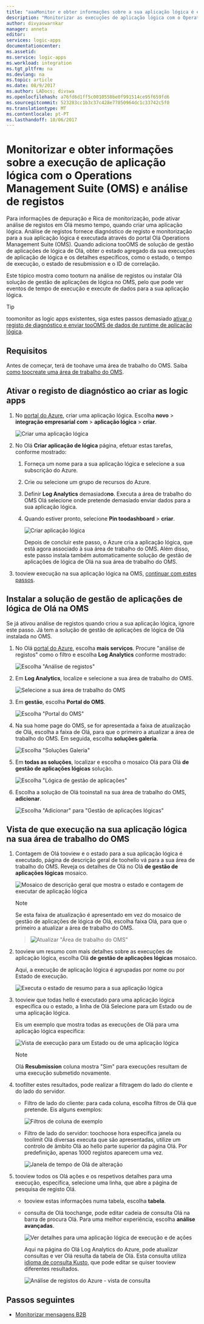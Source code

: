 ```yaml
---
title: "aaaMonitor e obter informações sobre a sua aplicação lógica é executado utilizando OMS - Azure Logic Apps | Microsoft Docs"
description: "Monitorizar as execuções de aplicação lógica com o Operations Management Suite (OMS) e de análise de registo insights tooget e detalhes de depuração mais rico para resolução de problemas e diagnóstico"
author: divyaswarnkar
manager: anneta
editor: 
services: logic-apps
documentationcenter: 
ms.assetid: 
ms.service: logic-apps
ms.workload: integration
ms.tgt_pltfrm: na
ms.devlang: na
ms.topic: article
ms.date: 08/9/2017
ms.author: LADocs; divswa
ms.openlocfilehash: a76fd6d1ff5c0010550be0f991514ce95f659fd6
ms.sourcegitcommit: 523283cc1b3c37c428e77850964dc1c33742c5f0
ms.translationtype: MT
ms.contentlocale: pt-PT
ms.lasthandoff: 10/06/2017
---
```

# <a name="monitor-and-get-insights-about-logic-app-runs-with-operations-management-suite-oms-and-log-analytics"></a>Monitorizar e obter informações sobre a execução de aplicação lógica com o Operations Management Suite (OMS) e análise de registos

Para informações de depuração e Rica de monitorização, pode ativar análise de registos em Olá mesmo tempo, quando criar uma aplicação lógica. Análise de registos fornece diagnóstico de registo e monitorização para a sua aplicação lógica é executada através do portal Olá Operations Management Suite (OMS). Quando adiciona tooOMS de solução de gestão de aplicações de lógica de Olá, obter o estado agregado da sua execuções de aplicação de lógica e os detalhes específicos, como o estado, o tempo de execução, o estado de resubmission e o ID de correlação.

Este tópico mostra como tooturn na análise de registos ou instalar Olá solução de gestão de aplicações de lógica no OMS, pelo que pode ver eventos de tempo de execução e execute de dados para a sua aplicação lógica.

 > [!TIP]
 > toomonitor as logic apps existentes, siga estes passos demasiado [ativar o registo de diagnóstico e enviar tooOMS de dados de runtime de aplicação lógica](../logic-apps/logic-apps-monitor-your-logic-apps.md#azure-diagnostics).

## <a name="requirements"></a>Requisitos

Antes de começar, terá de toohave uma área de trabalho do OMS. Saiba [como toocreate uma área de trabalho do OMS](../log-analytics/log-analytics-get-started.md). 

## <a name="turn-on-diagnostics-logging-when-creating-logic-apps"></a>Ativar o registo de diagnóstico ao criar as logic apps

1. No [portal do Azure](https://portal.azure.com), criar uma aplicação lógica. Escolha **novo** > **integração empresarial com** > **aplicação lógica** > **criar**.

   ![Criar uma aplicação lógica](media/logic-apps-monitor-your-logic-apps-oms/find-logic-apps-azure.png)

2. No Olá **Criar aplicação de lógica** página, efetuar estas tarefas, conforme mostrado:

   1. Forneça um nome para a sua aplicação lógica e selecione a sua subscrição do Azure. 
   2. Crie ou selecione um grupo de recursos do Azure.
   3. Definir **Log Analytics** demasiado**no**. 
   Executa a área de trabalho do OMS Olá selecione onde pretende demasiado enviar dados para a sua aplicação lógica. 
   4. Quando estiver pronto, selecione **Pin toodashboard** > **criar**.

      ![Criar aplicação lógica](./media/logic-apps-monitor-your-logic-apps-oms/create-logic-app.png)

      Depois de concluir este passo, o Azure cria a aplicação lógica, que está agora associado à sua área de trabalho do OMS. 
      Além disso, este passo instala também automaticamente solução de gestão de aplicações de lógica de Olá na sua área de trabalho do OMS.

3. tooview execução na sua aplicação lógica na OMS, [continuar com estes passos](#view-logic-app-runs-oms).

## <a name="install-hello-logic-apps-management-solution-in-oms"></a>Instalar a solução de gestão de aplicações de lógica de Olá na OMS

Se já ativou análise de registos quando criou a sua aplicação lógica, ignore este passo. Já tem a solução de gestão de aplicações de lógica de Olá instalada no OMS.

1. No Olá [portal do Azure](https://portal.azure.com), escolha **mais serviços**. Procure "análise de registos" como o filtro e escolha **Log Analytics** conforme mostrado:

   ![Escolha "Análise de registos"](media/logic-apps-monitor-your-logic-apps-oms/find-log-analytics.png)

2. Em **Log Analytics**, localize e selecione a sua área de trabalho do OMS. 

   ![Selecione a sua área de trabalho do OMS](media/logic-apps-monitor-your-logic-apps-oms/select-logic-app.png)

3. Em **gestão**, escolha **Portal do OMS**.

   ![Escolha "Portal do OMS"](media/logic-apps-monitor-your-logic-apps-oms/oms-portal-page.png)

4. Na sua home page do OMS, se for apresentada a faixa de atualização de Olá, escolha a faixa de Olá, para que o primeiro a atualizar a área de trabalho do OMS. Em seguida, escolha **soluções galeria**.

   ![Escolha "Soluções Galeria"](media/logic-apps-monitor-your-logic-apps-oms/solutions-gallery.png)

5. Em **todas as soluções**, localizar e escolha o mosaico Olá para Olá **de gestão de aplicações lógicas** solução.

   ![Escolha "Lógica de gestão de aplicações"](media/logic-apps-monitor-your-logic-apps-oms/logic-apps-management-tile2.png)

6. Escolha a solução de Olá tooinstall na sua área de trabalho do OMS, **adicionar**.

   ![Escolha "Adicionar" para "Gestão de aplicações lógicas"](media/logic-apps-monitor-your-logic-apps-oms/add-logic-apps-management-solution.png)

<a name="view-logic-app-runs-oms"></a>

## <a name="view-your-logic-app-runs-in-your-oms-workspace"></a>Vista de que execução na sua aplicação lógica na sua área de trabalho do OMS

1. Contagem de Olá tooview e o estado para a sua aplicação lógica é executado, página de descrição geral de toohello vá para a sua área de trabalho do OMS. Reveja os detalhes de Olá no Olá **de gestão de aplicações lógicas** mosaico.

   ![Mosaico de descrição geral que mostra o estado e contagem de executar de aplicação lógica](media/logic-apps-monitor-your-logic-apps-oms/overview.png)

   > [!Note]
   > Se esta faixa de atualização é apresentado em vez do mosaico de gestão de aplicações de lógica de Olá, escolha faixa Olá, para que o primeiro a atualizar a área de trabalho do OMS.
  
   > ![Atualizar "Área de trabalho do OMS"](media/logic-apps-monitor-your-logic-apps-oms/oms-upgrade-banner.png)

2. tooview um resumo com mais detalhes sobre as execuções de aplicação lógica, escolha Olá **de gestão de aplicações lógicas** mosaico.

   Aqui, a execução de aplicação lógica é agrupadas por nome ou por Estado de execução.

   ![Executa o estado de resumo para a sua aplicação lógica](media/logic-apps-monitor-your-logic-apps-oms/logic-apps-runs-summary.png)
   
3. tooview que todas hello é executado para uma aplicação lógica específica ou o estado, a linha de Olá Selecione para um Estado ou de uma aplicação lógica.

   Eis um exemplo que mostra todas as execuções de Olá para uma aplicação lógica específica:

   ![Vista de execução para um Estado ou de uma aplicação lógica](media/logic-apps-monitor-your-logic-apps-oms/logic-app-run-details.png)

   > [!NOTE]
   > Olá **Resubmission** coluna mostra "Sim" para execuções resultam de uma execução submetido novamente.

4. toofilter estes resultados, pode realizar a filtragem do lado do cliente e do lado do servidor.

   * Filtro de lado do cliente: para cada coluna, escolha filtros de Olá que pretende. 
   Eis alguns exemplos:

     ![Filtros de coluna de exemplo](media/logic-apps-monitor-your-logic-apps-oms/filters.png)

   * Filtro de lado do servidor: toochoose hora específica janela ou toolimit Olá diversas executa que são apresentadas, utilize um controlo de âmbito Olá ao hello parte superior da página Olá. 
   Por predefinição, apenas 1000 registos aparecem uma vez. 
   
     ![Janela de tempo de Olá de alteração](media/logic-apps-monitor-your-logic-apps-oms/change-interval.png)
 
5. tooview todos os Olá ações e os respetivos detalhes para uma execução, específica, selecione uma linha, que abre a página de pesquisa de registo Olá. 

   * tooview estas informações numa tabela, escolha **tabela**.
   * consulta de Olá toochange, pode editar cadeia de consulta Olá na barra de procura Olá. 
   Para uma melhor experiência, escolha **análise avançadas**.

     ![Ver detalhes para uma aplicação lógica de execução e de ações](media/logic-apps-monitor-your-logic-apps-oms/log-search-page.png)

     Aqui na página do Olá Log Analytics do Azure, pode atualizar consultas e ver Olá resulta da tabela de Olá. 
     Esta consulta utiliza [idioma de consulta Kusto](https://docs.loganalytics.io/learn/tutorials/getting_started_with_queries.html), que pode editar se quiser tooview diferentes resultados. 

     ![Análise de registos do Azure - vista de consulta](media/logic-apps-monitor-your-logic-apps-oms/query.png)

## <a name="next-steps"></a>Passos seguintes

* [Monitorizar mensagens B2B](../logic-apps/logic-apps-monitor-b2b-message.md)

